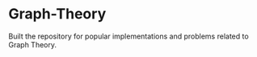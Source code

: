 # Graph-Theory
Built the repository for popular implementations and problems related to Graph Theory.
